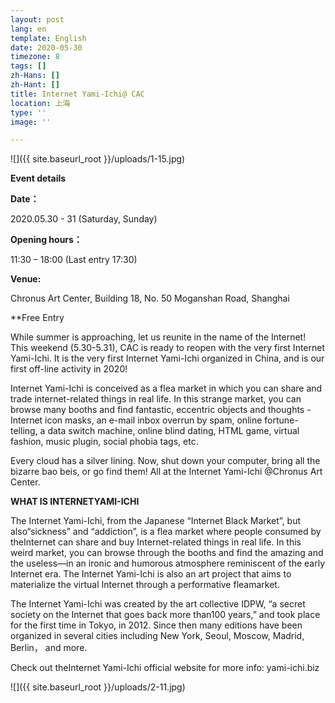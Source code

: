 ```yaml
---
layout: post
lang: en
template: English
date: 2020-05-30
timezone: 8
tags: []
zh-Hans: []
zh-Hant: []
title: Internet Yami-Ichi@ CAC
location: 上海
type: ''
image: ''

---
```

![]({{ site.baseurl_root }}/uploads/1-15.jpg)

**Event details**

**Date：**

2020\.05.30 - 31 (Saturday, Sunday)

**Opening hours：**

11:30 – 18:00 (Last entry 17:30)

**Venue:**

Chronus Art Center, Building 18, No. 50 Moganshan Road, Shanghai

\**Free Entry

While summer is approaching, let us reunite in the name of the Internet! This weekend (5.30-5.31), CAC is ready to reopen with the very first Internet Yami-Ichi. It is the very first Internet Yami-Ichi organized in China, and is our first off-line activity in 2020!

Internet Yami-Ichi is conceived as a flea market in which you can share and trade internet-related things in real life. In this strange market, you can browse many booths and find fantastic, eccentric objects and thoughts - Internet icon masks, an e-mail inbox overrun by spam, online fortune-telling, a data switch machine, online blind dating, HTML game, virtual fashion, music plugin, social phobia tags, etc.

Every cloud has a silver lining. Now, shut down your computer, bring all the bizarre bao beis, or go find them! All at the Internet Yami-Ichi @Chronus Art Center.

**WHAT IS INTERNETYAMI-ICHI**

The Internet Yami-Ichi, from the Japanese “Internet Black Market”, but also“sickness” and “addiction”, is a flea market where people consumed by theInternet can share and buy Internet-related things in real life. In this weird market, you can browse through the booths and find the amazing and the useless—in an ironic and humorous atmosphere reminiscent of the early Internet era. The Internet Yami-Ichi is also an art project that aims to materialize the virtual Internet through a performative fleamarket.

The Internet Yami-Ichi was created by the art collective IDPW, “a secret society on the Internet that goes back more than100 years,” and took place for the first time in Tokyo, in 2012. Since then many editions have been organized in several cities including New York, Seoul, Moscow, Madrid, Berlin， and more.

Check out theInternet Yami-Ichi official website for more info: yami-ichi.biz

![]({{ site.baseurl_root }}/uploads/2-11.jpg)